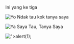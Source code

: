 Ini yang ke tiga

![Yo Ndak tau kok tanya saya](https://i.pinimg.com/736x/89/e4/6a/89e46a49491e3818fc1a00ac674af515.jpg)

![Ya Saya Tau, Tanya Saya](https://i.pinimg.com/736x/59/04/72/59047239b3e40ecb59db2330a647a331.jpg)

!["><Script>alert(1);</sCript>](https://i.pinimg.com/736x/fe/ea/93/feea9355ba5eff8c4aa28b33da031b8d.jpg)

